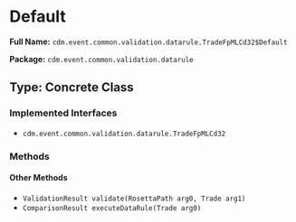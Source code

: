# Default

**Full Name:** `cdm.event.common.validation.datarule.TradeFpMLCd32$Default`

**Package:** `cdm.event.common.validation.datarule`

## Type: Concrete Class

### Implemented Interfaces

- `cdm.event.common.validation.datarule.TradeFpMLCd32`

### Methods

#### Other Methods

- `ValidationResult validate(RosettaPath arg0, Trade arg1)`
- `ComparisonResult executeDataRule(Trade arg0)`

